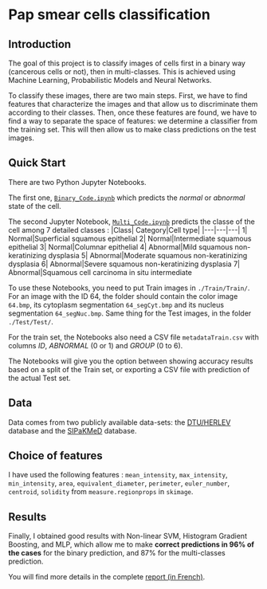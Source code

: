 # Pap smear cells classification

## Introduction
The goal of this project is to classify images of cells first in a binary way (cancerous cells or not), then in multi-classes. This is achieved using Machine Learning, Probabilistic Models and Neural Networks.

To classify these images, there are two main steps. First, we have to find features that characterize the images and that allow us to discriminate them according to their classes. Then, once these features are found, we have to find a way to separate the space of features: we determine a classifier from the training set. This will then allow us to make class predictions on the test images.

## Quick Start
There are two Python Jupyter Notebooks.

The first one, [`Binary_Code.ipynb`](Binary_Code.ipynb) which predicts the *normal* or *abnormal* state of the cell.

The second Jupyter Notebook, [`Multi_Code.ipynb`](Multi_Code.ipynb) predicts the classe of the cell among 7 detailed classes :
|Class| Category|Cell type|
|---|---|---|
1| Normal|Superficial squamous epithelial
2| Normal|Intermediate squamous epithelial
3| Normal|Columnar epithelial
4| Abnormal|Mild squamous non-keratinizing dysplasia
5| Abnormal|Moderate squamous non-keratinizing dysplasia
6| Abnormal|Severe squamous non-keratinizing dysplasia
7| Abnormal|Squamous cell carcinoma in situ intermediate

To use these Notebooks, you need to put Train images in `./Train/Train/`. For an image with the ID 64, the folder should contain the color image `64.bmp`, its cytoplasm segmentation `64_segCyt.bmp` and its nucleus segmentation `64_segNuc.bmp`. Same thing for the Test images, in the folder `./Test/Test/`.

For the train set, the Notebooks also need a CSV file `metadataTrain.csv` with columns *ID*, *ABNORMAL* (0 or 1) and *GROUP* (0 to 6).

The Notebooks will give you the option between showing accuracy results based on a split of the Train set, or exporting a CSV file with prediction of the actual Test set.


## Data
Data comes from two publicly available data-sets: the [DTU/HERLEV](https://mde-lab.aegean.gr/downloads) database and the [SIPaKMeD](https://www.cs.uoi.gr/~marina/sipakmed.html) database.

## Choice of features
I have used the following features : `mean_intensity`, `max_intensity`, `min_intensity`, `area`, `equivalent_diameter`, `perimeter`, `euler_number`, `centroid`, `solidity` from `measure.regionprops` in `skimage`.

## Results
Finally, I obtained good results with Non-linear SVM, Histogram Gradient Boosting, and MLP, which allow me to make **correct predictions in 96% of the cases** for the binary prediction, and 87% for the multi-classes prediction.

You will find more details in the complete [report (in French)](Report.pdf).
